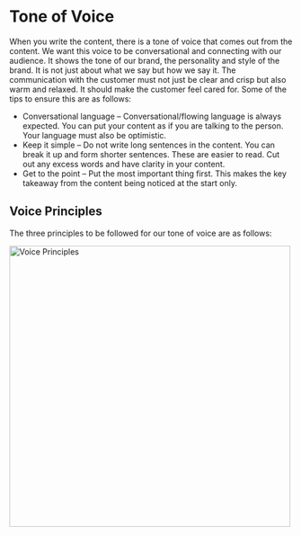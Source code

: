 # Tone of Voice
When you write the content, there is a tone of voice that comes out from the content. We want this voice to be conversational and connecting with our audience. It shows the tone of our brand, the personality and style of the brand. It is not just about what we say but how we say it.
The communication with the customer must not just be clear and crisp but also warm and relaxed. It should make the customer feel cared for. Some of the tips to ensure this are as follows:
* Conversational language – Conversational/flowing language is always expected. You can put your content as if you are talking to the person. Your language must also be optimistic.
* Keep it simple – Do not write long sentences in the content. You can break it up and form shorter sentences. These are easier to read. Cut out any excess words and have clarity in your content.
* Get to the point – Put the most important thing first. This makes the key takeaway from the content being noticed at the start only.

## Voice Principles
The three principles to be followed for our tone of voice are as follows:

<img src="/_books/style-guide/images/voice.svg" alt="Voice Principles" width="500"/>
